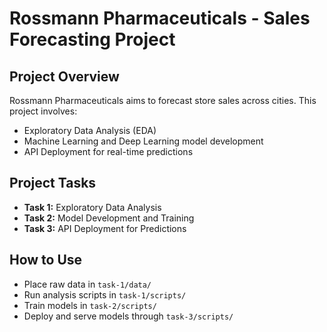 # Rossmann Pharmaceuticals - Sales Forecasting Project

## Project Overview
Rossmann Pharmaceuticals aims to forecast store sales across cities. This project involves:
- Exploratory Data Analysis (EDA)
- Machine Learning and Deep Learning model development
- API Deployment for real-time predictions

## Project Tasks
- **Task 1:** Exploratory Data Analysis
- **Task 2:** Model Development and Training
- **Task 3:** API Deployment for Predictions

## How to Use
- Place raw data in `task-1/data/`
- Run analysis scripts in `task-1/scripts/`
- Train models in `task-2/scripts/`
- Deploy and serve models through `task-3/scripts/`
